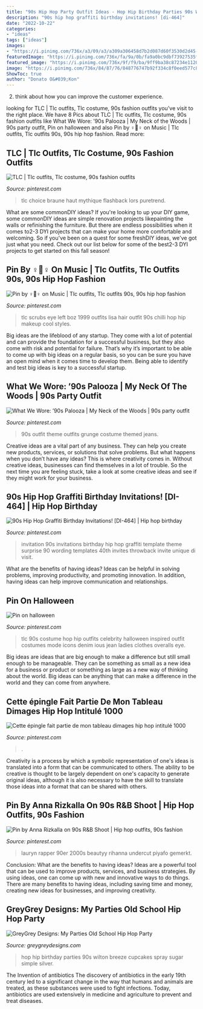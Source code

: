 ```yaml
---
title: "90s Hip Hop Party Outfit Ideas - Hop Hip Birthday Parties 90s Wilton Breeze Cupcakes Spray Sugar Simple Silver"
description: "90s hip hop graffiti birthday invitations! [di-464]"
date: "2022-10-22"
categories:
- "ideas"
tags: ["ideas"]
images:
- "https://i.pinimg.com/736x/a3/09/a3/a309a306458d7b2d087d60f3530d2d45--girl-group-the-s.jpg"
featuredImage: "https://i.pinimg.com/736x/fa/9a/0b/fa9a0bc9dbf73927535f4062282c6426.jpg"
featured_image: "https://i.pinimg.com/736x/9f/f9/ba/9ff9ba38c87234e11201415cc4db310d--pac-birthday--birthday.jpg"
image: "https://i.pinimg.com/736x/84/87/76/848776747b92f334c8f0eed577c881e7--form.jpg"
ShowToc: true
author: "Donato O&#039;Kon"
---
```



2. think about how you can improve the customer experience.

	

		
looking for TLC | Tlc outfits, Tlc costume, 90s fashion outfits you've visit to the right place. We have 8 Pics about TLC | Tlc outfits, Tlc costume, 90s fashion outfits like What We Wore: ’90s Palooza | My Neck of the Woods | 90s party outfit, Pin on halloween and also Pin by ♀💪♀ on Music | Tlc outfits, Tlc outfits 90s, 90s hip hop fashion. Read more:
		
    
## TLC | Tlc Outfits, Tlc Costume, 90s Fashion Outfits

<img loading=lazy src="https://i.pinimg.com/736x/a3/09/a3/a309a306458d7b2d087d60f3530d2d45--girl-group-the-s.jpg" onerror="this.onerror=null;this.src='https://tse1.mm.bing.net/th?id=OIP.PVv5aH35Ft6tq6JZ50W0fgHaLK&amp;pid=15.1';" alt="TLC | Tlc outfits, Tlc costume, 90s fashion outfits">

_Source: pinterest.com_

>tlc choice braune haut mythique flashback lors puretrend. 

	

What are some commonDIY ideas?
If you're looking to up your DIY game, some commonDIY ideas are simple renovation projects likepainting the walls or refinishing the furniture. But there are endless possibilities when it comes to2-3 DYI projects that can make your home more comfortable and welcoming. So if you've been on a quest for some freshDIY ideas, we've got just what you need. Check out our list below for some of the best2-3 DYI projects to get started on this fall season!

    
## Pin By ♀💪♀ On Music | Tlc Outfits, Tlc Outfits 90s, 90s Hip Hop Fashion

<img loading=lazy src="https://i.pinimg.com/736x/84/87/76/848776747b92f334c8f0eed577c881e7--form.jpg" onerror="this.onerror=null;this.src='https://tse4.mm.bing.net/th?id=OIP.70PvihuLYI39I81x11Y8CQHaLL&amp;pid=15.1';" alt="Pin by ♀💪♀ on Music | Tlc outfits, Tlc outfits 90s, 90s hip hop fashion">

_Source: pinterest.com_

>tlc scrubs eye left boz 1999 outfits lisa hair outfit 90s chilli hop hip makeup cool styles. 

	

Big ideas are the lifeblood of any startup. They come with a lot of potential and can provide the foundation for a successful business, but they also come with risk and potential for failure. That’s why it’s important to be able to come up with big ideas on a regular basis, so you can be sure you have an open mind when it comes time to develop them. Being able to identify and test big ideas is key to a successful startup.

    
## What We Wore: ’90s Palooza | My Neck Of The Woods | 90s Party Outfit

<img loading=lazy src="https://i.pinimg.com/736x/36/1f/64/361f64586e353d7d3653c86ab7130e5f--black-jean-shorts-black-jeans.jpg" onerror="this.onerror=null;this.src='https://tse1.mm.bing.net/th?id=OIP.f3o1zYqhWE_s0Xb65HM6hQHaJ3&amp;pid=15.1';" alt="What We Wore: ’90s Palooza | My Neck of the Woods | 90s party outfit">

_Source: pinterest.com_

>90s outfit theme outfits grunge costume themed jeans. 

	

Creative ideas are a vital part of any business. They can help you create new products, services, or solutions that solve problems. But what happens when you don’t have any ideas? This is where creativity comes in. Without creative ideas, businesses can find themselves in a lot of trouble. So the next time you are feeling stuck, take a look at some creative ideas and see if they might work for your business.

    
## 90s Hip Hop Graffiti Birthday Invitations! [DI-464] | Hip Hop Birthday

<img loading=lazy src="https://i.pinimg.com/736x/9f/f9/ba/9ff9ba38c87234e11201415cc4db310d--pac-birthday--birthday.jpg" onerror="this.onerror=null;this.src='https://tse2.mm.bing.net/th?id=OIP.Wh7zFHR9RPZTw1SfwSZD6wHaLA&amp;pid=15.1';" alt="90s Hip Hop Graffiti Birthday Invitations! [DI-464] | Hip hop birthday">

_Source: pinterest.com_

>invitation 90s invitations birthday hip hop graffiti template theme surprise 90 wording templates 40th invites throwback invite unique di visit. 

	

What are the benefits of having ideas?
Ideas can be helpful in solving problems, improving productivity, and promoting innovation. In addition, having ideas can help improve communication and relationships.

    
## Pin On Halloween

<img loading=lazy src="https://i.pinimg.com/736x/a0/71/ad/a071ad7e09e357cf7637813249e4ef18--tlc-costume-halloween-costumes.jpg" onerror="this.onerror=null;this.src='https://tse4.mm.bing.net/th?id=OIP.3D575j7yrWTvJ_X8Le2SmwHaLH&amp;pid=15.1';" alt="Pin on halloween">

_Source: pinterest.com_

>tlc 90s costume hop hip outfits celebrity halloween inspired outfit costumes mode icons denim ious jean ladies clothes overalls eye. 

	

Big ideas are ideas that are big enough to make a difference but still small enough to be manageable. They can be something as small as a new idea for a business or product or something as large as a new way of thinking about the world. Big ideas can be anything that can make a difference in the world and they can come from anywhere.

    
## Cette épingle Fait Partie De Mon Tableau Dimages Hip Hop Intitulé 1000

<img loading=lazy src="https://i.pinimg.com/736x/fa/9a/0b/fa9a0bc9dbf73927535f4062282c6426.jpg" onerror="this.onerror=null;this.src='https://tse3.mm.bing.net/th?id=OIP.SgmVluK7zIYfMgiu9bolAAHaKc&amp;pid=15.1';" alt="Cette épingle fait partie de mon tableau dimages hip hop intitulé 1000">

_Source: pinterest.com_

>. 

	

Creativity is a process by which a symbolic representation of one's ideas is translated into a form that can be communicated to others. The ability to be creative is thought to be largely dependent on one's capacity to generate original ideas, although it is also necessary to have the skill to translate those ideas into a format that can be shared with others.

    
## Pin By Anna Rizkalla On 90s R&amp;B Shoot | Hip Hop Outfits, 90s Fashion

<img loading=lazy src="https://i.pinimg.com/736x/39/71/cb/3971cb8c17635cf7a1b100b773f43487.jpg" onerror="this.onerror=null;this.src='https://tse4.mm.bing.net/th?id=OIP.JejmXVPxXhhpmC9xd9VYvwHaK3&amp;pid=15.1';" alt="Pin by Anna Rizkalla on 90s R&amp;B Shoot | Hip hop outfits, 90s fashion">

_Source: pinterest.com_

>lauryn rapper 90er 2000s beautyy rihanna undercut piyafo gemerkt. 

	

Conclusion: What are the benefits to having ideas?
Ideas are a powerful tool that can be used to improve products, services, and business strategies. By using ideas, one can come up with new and innovative ways to do things. There are many benefits to having ideas, including saving time and money, creating new ideas for businesses, and improving creativity.

    
## GreyGrey Designs: My Parties Old School Hip Hop Party

<img loading=lazy src="https://4.bp.blogspot.com/-DcREYVJ4xDI/WKxc_05qroI/AAAAAAABCME/qPZmtWv5L50s121QPFfZyp6CMuP5ULEDACLcB/s1600/DSC_3563.JPG" onerror="this.onerror=null;this.src='https://tse2.mm.bing.net/th?id=OIP.UBuct7eZfGYNPIK2SritPQHaLH&amp;pid=15.1';" alt="GreyGrey Designs: My Parties Old School Hip Hop Party">

_Source: greygreydesigns.com_

>hop hip birthday parties 90s wilton breeze cupcakes spray sugar simple silver. 

	

The Invention of antibiotics
The discovery of antibiotics in the early 19th century led to a significant change in the way that humans and animals are treated, as these substances were used to fight infections. Today, antibiotics are used extensively in medicine and agriculture to prevent and treat diseases.

